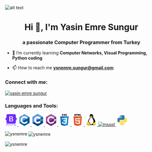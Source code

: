 
<img src="https://encrypted-tbn0.gstatic.com/images?q=tbn:ANd9GcQsqq-LQrhtjuWcTkuH8Jlz-CbFZVEtC64F9x5bAlaeueFSrvclo8LgGHSkVjmcBw0rnoU&usqp=CAU" alt="alt text" width="1020" height="280">
<h1 align="center">Hi 👋, I'm Yasin Emre Sungur</h1>
<h3 align="center">a passionate Computer Programmer from Turkey</h3>

- 🌱 I’m currently learning **Computer Networks, Visual Programming, Python coding**

- 📫 How to reach me **ysnemre.sungur@gmail.com**

<h3 align="left">Connect with me:</h3>
<p align="left">
<a href="https://linkedin.com/in/yasin-emre-sungur" target="blank"><img align="center" src="https://raw.githubusercontent.com/rahuldkjain/github-profile-readme-generator/master/src/images/icons/Social/linked-in-alt.svg" alt="yasin emre sungur" height="30" width="40" /></a>
</p>

<h3 align="left">Languages and Tools:</h3>
<p align="left"> <a href="https://getbootstrap.com" target="_blank" rel="noreferrer"> <img src="https://raw.githubusercontent.com/devicons/devicon/master/icons/bootstrap/bootstrap-plain-wordmark.svg" alt="bootstrap" width="40" height="40"/> </a> <a href="https://www.cprogramming.com/" target="_blank" rel="noreferrer"> <img src="https://raw.githubusercontent.com/devicons/devicon/master/icons/c/c-original.svg" alt="c" width="40" height="40"/> </a> <a href="https://www.w3schools.com/cpp/" target="_blank" rel="noreferrer"> <img src="https://raw.githubusercontent.com/devicons/devicon/master/icons/cplusplus/cplusplus-original.svg" alt="cplusplus" width="40" height="40"/> </a> <a href="https://www.w3schools.com/cs/" target="_blank" rel="noreferrer"> <img src="https://raw.githubusercontent.com/devicons/devicon/master/icons/csharp/csharp-original.svg" alt="csharp" width="40" height="40"/> </a> <a href="https://www.w3schools.com/css/" target="_blank" rel="noreferrer"> <img src="https://raw.githubusercontent.com/devicons/devicon/master/icons/css3/css3-original-wordmark.svg" alt="css3" width="40" height="40"/> </a> <a href="https://www.w3.org/html/" target="_blank" rel="noreferrer"> <img src="https://raw.githubusercontent.com/devicons/devicon/master/icons/html5/html5-original-wordmark.svg" alt="html5" width="40" height="40"/> </a> <a href="https://www.linux.org/" target="_blank" rel="noreferrer"> <img src="https://raw.githubusercontent.com/devicons/devicon/master/icons/linux/linux-original.svg" alt="linux" width="40" height="40"/> </a> <a href="https://www.microsoft.com/en-us/sql-server" target="_blank" rel="noreferrer"> <img src="https://www.svgrepo.com/show/303229/microsoft-sql-server-logo.svg" alt="mssql" width="40" height="40"/> </a> <a href="https://www.python.org" target="_blank" rel="noreferrer"> <img src="https://raw.githubusercontent.com/devicons/devicon/master/icons/python/python-original.svg" alt="python" width="40" height="40"/> </a> </p>

<p><img align="left" src="https://github-readme-stats.vercel.app/api/top-langs?username=ysnemre&show_icons=true&locale=en&layout=compact" alt="ysnemre" /></p>

<p>&nbsp;<img align="center" src="https://github-readme-stats.vercel.app/api?username=ysnemre&show_icons=true&locale=en" alt="ysnemre" /></p>

<p><img align="center" src="https://github-readme-streak-stats.herokuapp.com/?user=ysnemre&" alt="ysnemre" /></p>

